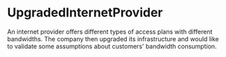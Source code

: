 # UpgradedInternetProvider

An internet provider offers different types of access plans with different bandwidths. The company then upgraded its infrastructure and would like to validate some assumptions about customers' bandwidth consumption.


